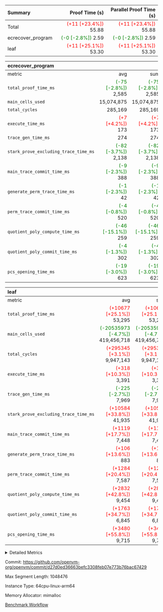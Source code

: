| Summary | Proof Time (s) | Parallel Proof Time (s) |
|:---|---:|---:|
| Total | <span style='color: red'>(+11 [+23.4%])</span> 55.88 | <span style='color: red'>(+11 [+23.4%])</span> 55.88 |
| ecrecover_program | <span style='color: green'>(-0 [-2.8%])</span> 2.59 | <span style='color: green'>(-0 [-2.8%])</span> 2.59 |
| leaf | <span style='color: red'>(+11 [+25.1%])</span> 53.30 | <span style='color: red'>(+11 [+25.1%])</span> 53.30 |


| ecrecover_program |||||
|:---|---:|---:|---:|---:|
|metric|avg|sum|max|min|
| `total_proof_time_ms ` | <span style='color: green'>(-75 [-2.8%])</span> 2,585 | <span style='color: green'>(-75 [-2.8%])</span> 2,585 | <span style='color: green'>(-75 [-2.8%])</span> 2,585 | <span style='color: green'>(-75 [-2.8%])</span> 2,585 |
| `main_cells_used     ` |  15,074,875 |  15,074,875 |  15,074,875 |  15,074,875 |
| `total_cycles        ` |  285,169 |  285,169 |  285,169 |  285,169 |
| `execute_time_ms     ` | <span style='color: red'>(+7 [+4.2%])</span> 173 | <span style='color: red'>(+7 [+4.2%])</span> 173 | <span style='color: red'>(+7 [+4.2%])</span> 173 | <span style='color: red'>(+7 [+4.2%])</span> 173 |
| `trace_gen_time_ms   ` |  274 |  274 |  274 |  274 |
| `stark_prove_excluding_trace_time_ms` | <span style='color: green'>(-82 [-3.7%])</span> 2,138 | <span style='color: green'>(-82 [-3.7%])</span> 2,138 | <span style='color: green'>(-82 [-3.7%])</span> 2,138 | <span style='color: green'>(-82 [-3.7%])</span> 2,138 |
| `main_trace_commit_time_ms` | <span style='color: green'>(-9 [-2.3%])</span> 388 | <span style='color: green'>(-9 [-2.3%])</span> 388 | <span style='color: green'>(-9 [-2.3%])</span> 388 | <span style='color: green'>(-9 [-2.3%])</span> 388 |
| `generate_perm_trace_time_ms` | <span style='color: green'>(-1 [-2.3%])</span> 42 | <span style='color: green'>(-1 [-2.3%])</span> 42 | <span style='color: green'>(-1 [-2.3%])</span> 42 | <span style='color: green'>(-1 [-2.3%])</span> 42 |
| `perm_trace_commit_time_ms` | <span style='color: green'>(-4 [-0.8%])</span> 520 | <span style='color: green'>(-4 [-0.8%])</span> 520 | <span style='color: green'>(-4 [-0.8%])</span> 520 | <span style='color: green'>(-4 [-0.8%])</span> 520 |
| `quotient_poly_compute_time_ms` | <span style='color: green'>(-46 [-15.1%])</span> 259 | <span style='color: green'>(-46 [-15.1%])</span> 259 | <span style='color: green'>(-46 [-15.1%])</span> 259 | <span style='color: green'>(-46 [-15.1%])</span> 259 |
| `quotient_poly_commit_time_ms` | <span style='color: green'>(-4 [-1.3%])</span> 302 | <span style='color: green'>(-4 [-1.3%])</span> 302 | <span style='color: green'>(-4 [-1.3%])</span> 302 | <span style='color: green'>(-4 [-1.3%])</span> 302 |
| `pcs_opening_time_ms ` | <span style='color: green'>(-19 [-3.0%])</span> 623 | <span style='color: green'>(-19 [-3.0%])</span> 623 | <span style='color: green'>(-19 [-3.0%])</span> 623 | <span style='color: green'>(-19 [-3.0%])</span> 623 |

| leaf |||||
|:---|---:|---:|---:|---:|
|metric|avg|sum|max|min|
| `total_proof_time_ms ` | <span style='color: red'>(+10677 [+25.1%])</span> 53,295 | <span style='color: red'>(+10677 [+25.1%])</span> 53,295 | <span style='color: red'>(+10677 [+25.1%])</span> 53,295 | <span style='color: red'>(+10677 [+25.1%])</span> 53,295 |
| `main_cells_used     ` | <span style='color: green'>(-20535973 [-4.7%])</span> 419,456,718 | <span style='color: green'>(-20535973 [-4.7%])</span> 419,456,718 | <span style='color: green'>(-20535973 [-4.7%])</span> 419,456,718 | <span style='color: green'>(-20535973 [-4.7%])</span> 419,456,718 |
| `total_cycles        ` | <span style='color: red'>(+295345 [+3.1%])</span> 9,947,143 | <span style='color: red'>(+295345 [+3.1%])</span> 9,947,143 | <span style='color: red'>(+295345 [+3.1%])</span> 9,947,143 | <span style='color: red'>(+295345 [+3.1%])</span> 9,947,143 |
| `execute_time_ms     ` | <span style='color: red'>(+318 [+10.3%])</span> 3,391 | <span style='color: red'>(+318 [+10.3%])</span> 3,391 | <span style='color: red'>(+318 [+10.3%])</span> 3,391 | <span style='color: red'>(+318 [+10.3%])</span> 3,391 |
| `trace_gen_time_ms   ` | <span style='color: green'>(-225 [-2.7%])</span> 7,969 | <span style='color: green'>(-225 [-2.7%])</span> 7,969 | <span style='color: green'>(-225 [-2.7%])</span> 7,969 | <span style='color: green'>(-225 [-2.7%])</span> 7,969 |
| `stark_prove_excluding_trace_time_ms` | <span style='color: red'>(+10584 [+33.8%])</span> 41,935 | <span style='color: red'>(+10584 [+33.8%])</span> 41,935 | <span style='color: red'>(+10584 [+33.8%])</span> 41,935 | <span style='color: red'>(+10584 [+33.8%])</span> 41,935 |
| `main_trace_commit_time_ms` | <span style='color: red'>(+1119 [+17.7%])</span> 7,448 | <span style='color: red'>(+1119 [+17.7%])</span> 7,448 | <span style='color: red'>(+1119 [+17.7%])</span> 7,448 | <span style='color: red'>(+1119 [+17.7%])</span> 7,448 |
| `generate_perm_trace_time_ms` | <span style='color: red'>(+106 [+13.6%])</span> 883 | <span style='color: red'>(+106 [+13.6%])</span> 883 | <span style='color: red'>(+106 [+13.6%])</span> 883 | <span style='color: red'>(+106 [+13.6%])</span> 883 |
| `perm_trace_commit_time_ms` | <span style='color: red'>(+1284 [+20.4%])</span> 7,587 | <span style='color: red'>(+1284 [+20.4%])</span> 7,587 | <span style='color: red'>(+1284 [+20.4%])</span> 7,587 | <span style='color: red'>(+1284 [+20.4%])</span> 7,587 |
| `quotient_poly_compute_time_ms` | <span style='color: red'>(+2832 [+42.8%])</span> 9,454 | <span style='color: red'>(+2832 [+42.8%])</span> 9,454 | <span style='color: red'>(+2832 [+42.8%])</span> 9,454 | <span style='color: red'>(+2832 [+42.8%])</span> 9,454 |
| `quotient_poly_commit_time_ms` | <span style='color: red'>(+1763 [+34.7%])</span> 6,845 | <span style='color: red'>(+1763 [+34.7%])</span> 6,845 | <span style='color: red'>(+1763 [+34.7%])</span> 6,845 | <span style='color: red'>(+1763 [+34.7%])</span> 6,845 |
| `pcs_opening_time_ms ` | <span style='color: red'>(+3480 [+55.8%])</span> 9,715 | <span style='color: red'>(+3480 [+55.8%])</span> 9,715 | <span style='color: red'>(+3480 [+55.8%])</span> 9,715 | <span style='color: red'>(+3480 [+55.8%])</span> 9,715 |



<details>
<summary>Detailed Metrics</summary>

| group | num_segments | keygen_time_ms | commit_exe_time_ms |
| --- | --- | --- | --- |
| ecrecover_program | 1 | 1,156 | 13 | 

| group | air_name | quotient_deg | interactions | constraints |
| --- | --- | --- | --- | --- |
| ecrecover_program | AccessAdapterAir<16> | 2 | 5 | 14 | 
| ecrecover_program | AccessAdapterAir<2> | 2 | 5 | 14 | 
| ecrecover_program | AccessAdapterAir<32> | 2 | 5 | 14 | 
| ecrecover_program | AccessAdapterAir<4> | 2 | 5 | 14 | 
| ecrecover_program | AccessAdapterAir<64> | 2 | 5 | 14 | 
| ecrecover_program | AccessAdapterAir<8> | 2 | 5 | 14 | 
| ecrecover_program | BitwiseOperationLookupAir<8> | 2 | 2 | 4 | 
| ecrecover_program | KeccakVmAir | 2 | 321 | 4,571 | 
| ecrecover_program | MemoryMerkleAir<8> | 2 | 4 | 40 | 
| ecrecover_program | PersistentBoundaryAir<8> | 2 | 3 | 6 | 
| ecrecover_program | PhantomAir | 2 | 3 | 5 | 
| ecrecover_program | Poseidon2PeripheryAir<BabyBearParameters>, 1> | 2 | 1 | 286 | 
| ecrecover_program | ProgramAir | 1 | 1 | 4 | 
| ecrecover_program | RangeTupleCheckerAir<2> | 1 | 1 | 4 | 
| ecrecover_program | VariableRangeCheckerAir | 1 | 1 | 4 | 
| ecrecover_program | VmAirWrapper<Rv32BaseAluAdapterAir, BaseAluCoreAir<4, 8> | 2 | 19 | 43 | 
| ecrecover_program | VmAirWrapper<Rv32BaseAluAdapterAir, LessThanCoreAir<4, 8> | 2 | 17 | 39 | 
| ecrecover_program | VmAirWrapper<Rv32BaseAluAdapterAir, ShiftCoreAir<4, 8> | 2 | 23 | 90 | 
| ecrecover_program | VmAirWrapper<Rv32BranchAdapterAir, BranchEqualCoreAir<4> | 2 | 11 | 25 | 
| ecrecover_program | VmAirWrapper<Rv32BranchAdapterAir, BranchLessThanCoreAir<4, 8> | 2 | 13 | 41 | 
| ecrecover_program | VmAirWrapper<Rv32CondRdWriteAdapterAir, Rv32JalLuiCoreAir> | 2 | 10 | 22 | 
| ecrecover_program | VmAirWrapper<Rv32HintStoreAdapterAir, Rv32HintStoreCoreAir> | 2 | 15 | 17 | 
| ecrecover_program | VmAirWrapper<Rv32IsEqualModAdapterAir<2, 1, 32, 32>, ModularIsEqualCoreAir<32, 4, 8> | 2 | 25 | 223 | 
| ecrecover_program | VmAirWrapper<Rv32JalrAdapterAir, Rv32JalrCoreAir> | 2 | 16 | 20 | 
| ecrecover_program | VmAirWrapper<Rv32LoadStoreAdapterAir, LoadSignExtendCoreAir<4, 8> | 2 | 18 | 33 | 
| ecrecover_program | VmAirWrapper<Rv32LoadStoreAdapterAir, LoadStoreCoreAir<4> | 2 | 17 | 38 | 
| ecrecover_program | VmAirWrapper<Rv32MultAdapterAir, DivRemCoreAir<4, 8> | 2 | 25 | 88 | 
| ecrecover_program | VmAirWrapper<Rv32MultAdapterAir, MulHCoreAir<4, 8> | 2 | 24 | 38 | 
| ecrecover_program | VmAirWrapper<Rv32MultAdapterAir, MultiplicationCoreAir<4, 8> | 2 | 19 | 26 | 
| ecrecover_program | VmAirWrapper<Rv32RdWriteAdapterAir, Rv32AuipcCoreAir> | 2 | 11 | 15 | 
| ecrecover_program | VmAirWrapper<Rv32VecHeapAdapterAir<1, 2, 2, 32, 32>, FieldExpressionCoreAir> | 2 | 411 | 449 | 
| ecrecover_program | VmAirWrapper<Rv32VecHeapAdapterAir<2, 1, 1, 32, 32>, ModularAddSubCoreAir> | 2 | 94 | 126 | 
| ecrecover_program | VmAirWrapper<Rv32VecHeapAdapterAir<2, 1, 1, 32, 32>, ModularMulDivCoreAir> | 2 | 156 | 188 | 
| ecrecover_program | VmAirWrapper<Rv32VecHeapAdapterAir<2, 2, 2, 32, 32>, FieldExpressionCoreAir> | 2 | 422 | 456 | 
| ecrecover_program | VmConnectorAir | 2 | 3 | 9 | 
| leaf | AccessAdapterAir<2> | 4 | 5 | 12 | 
| leaf | AccessAdapterAir<4> | 4 | 5 | 12 | 
| leaf | AccessAdapterAir<8> | 4 | 5 | 12 | 
| leaf | FriReducedOpeningAir | 4 | 35 | 59 | 
| leaf | NativePoseidon2Air<BabyBearParameters>, 1> | 4 | 31 | 302 | 
| leaf | PhantomAir | 4 | 3 | 4 | 
| leaf | ProgramAir | 1 | 1 | 4 | 
| leaf | VariableRangeCheckerAir | 1 | 1 | 4 | 
| leaf | VmAirWrapper<BranchNativeAdapterAir, BranchEqualCoreAir<1> | 2 | 11 | 23 | 
| leaf | VmAirWrapper<JalNativeAdapterAir, JalCoreAir> | 4 | 7 | 6 | 
| leaf | VmAirWrapper<NativeAdapterAir<2, 0>, PublicValuesCoreAir> | 4 | 11 | 23 | 
| leaf | VmAirWrapper<NativeAdapterAir<2, 1>, FieldArithmeticCoreAir> | 4 | 15 | 23 | 
| leaf | VmAirWrapper<NativeLoadStoreAdapterAir<1>, NativeLoadStoreCoreAir<1> | 4 | 15 | 24 | 
| leaf | VmAirWrapper<NativeVectorizedAdapterAir<4>, FieldExtensionCoreAir> | 4 | 15 | 23 | 
| leaf | VmConnectorAir | 4 | 3 | 8 | 
| leaf | VolatileBoundaryAir | 4 | 4 | 16 | 

| group | air_name | idx | rows | prep_cols | perm_cols | main_cols | cells |
| --- | --- | --- | --- | --- | --- | --- | --- |
| leaf | AccessAdapterAir<2> | 0 | 2,097,152 |  | 16 | 11 | 56,623,104 | 
| leaf | AccessAdapterAir<4> | 0 | 1,048,576 |  | 16 | 13 | 30,408,704 | 
| leaf | AccessAdapterAir<8> | 0 | 262,144 |  | 16 | 17 | 8,650,752 | 
| leaf | FriReducedOpeningAir | 0 | 1,048,576 |  | 76 | 64 | 146,800,640 | 
| leaf | NativePoseidon2Air<BabyBearParameters>, 1> | 0 | 131,072 |  | 36 | 348 | 50,331,648 | 
| leaf | PhantomAir | 0 | 32,768 |  | 8 | 6 | 458,752 | 
| leaf | ProgramAir | 0 | 1,048,576 |  | 8 | 10 | 18,874,368 | 
| leaf | VariableRangeCheckerAir | 0 | 262,144 | 2 | 8 | 1 | 2,359,296 | 
| leaf | VmAirWrapper<BranchNativeAdapterAir, BranchEqualCoreAir<1> | 0 | 4,194,304 |  | 28 | 23 | 213,909,504 | 
| leaf | VmAirWrapper<JalNativeAdapterAir, JalCoreAir> | 0 | 131,072 |  | 12 | 10 | 2,883,584 | 
| leaf | VmAirWrapper<NativeAdapterAir<2, 0>, PublicValuesCoreAir> | 0 | 64 |  | 16 | 23 | 2,496 | 
| leaf | VmAirWrapper<NativeAdapterAir<2, 1>, FieldArithmeticCoreAir> | 0 | 8,388,608 |  | 20 | 30 | 419,430,400 | 
| leaf | VmAirWrapper<NativeLoadStoreAdapterAir<1>, NativeLoadStoreCoreAir<1> | 0 | 4,194,304 |  | 20 | 31 | 213,909,504 | 
| leaf | VmAirWrapper<NativeVectorizedAdapterAir<4>, FieldExtensionCoreAir> | 0 | 262,144 |  | 20 | 40 | 15,728,640 | 
| leaf | VmConnectorAir | 0 | 2 | 1 | 8 | 4 | 24 | 
| leaf | VolatileBoundaryAir | 0 | 2,097,152 |  | 8 | 11 | 39,845,888 | 

| group | air_name | segment | rows | prep_cols | perm_cols | main_cols | cells |
| --- | --- | --- | --- | --- | --- | --- | --- |
| ecrecover_program | AccessAdapterAir<16> | 0 | 16,384 |  | 24 | 25 | 802,816 | 
| ecrecover_program | AccessAdapterAir<2> | 0 | 256 |  | 24 | 11 | 8,960 | 
| ecrecover_program | AccessAdapterAir<32> | 0 | 8,192 |  | 24 | 41 | 532,480 | 
| ecrecover_program | AccessAdapterAir<4> | 0 | 128 |  | 24 | 13 | 4,736 | 
| ecrecover_program | AccessAdapterAir<8> | 0 | 32,768 |  | 24 | 17 | 1,343,488 | 
| ecrecover_program | BitwiseOperationLookupAir<8> | 0 | 65,536 | 3 | 8 | 2 | 655,360 | 
| ecrecover_program | KeccakVmAir | 0 | 128 |  | 1,288 | 3,164 | 569,856 | 
| ecrecover_program | MemoryMerkleAir<8> | 0 | 4,096 |  | 20 | 32 | 212,992 | 
| ecrecover_program | PersistentBoundaryAir<8> | 0 | 4,096 |  | 12 | 20 | 131,072 | 
| ecrecover_program | PhantomAir | 0 | 64 |  | 12 | 6 | 1,152 | 
| ecrecover_program | Poseidon2PeripheryAir<BabyBearParameters>, 1> | 0 | 4,096 |  | 8 | 300 | 1,261,568 | 
| ecrecover_program | ProgramAir | 0 | 16,384 |  | 8 | 10 | 294,912 | 
| ecrecover_program | RangeTupleCheckerAir<2> | 0 | 524,288 | 2 | 8 | 1 | 4,718,592 | 
| ecrecover_program | VariableRangeCheckerAir | 0 | 262,144 | 2 | 8 | 1 | 2,359,296 | 
| ecrecover_program | VmAirWrapper<Rv32BaseAluAdapterAir, BaseAluCoreAir<4, 8> | 0 | 131,072 |  | 80 | 36 | 15,204,352 | 
| ecrecover_program | VmAirWrapper<Rv32BaseAluAdapterAir, LessThanCoreAir<4, 8> | 0 | 2,048 |  | 40 | 37 | 157,696 | 
| ecrecover_program | VmAirWrapper<Rv32BaseAluAdapterAir, ShiftCoreAir<4, 8> | 0 | 16,384 |  | 52 | 53 | 1,720,320 | 
| ecrecover_program | VmAirWrapper<Rv32BranchAdapterAir, BranchEqualCoreAir<4> | 0 | 16,384 |  | 48 | 26 | 1,212,416 | 
| ecrecover_program | VmAirWrapper<Rv32BranchAdapterAir, BranchLessThanCoreAir<4, 8> | 0 | 32,768 |  | 56 | 32 | 2,883,584 | 
| ecrecover_program | VmAirWrapper<Rv32CondRdWriteAdapterAir, Rv32JalLuiCoreAir> | 0 | 8,192 |  | 44 | 18 | 507,904 | 
| ecrecover_program | VmAirWrapper<Rv32HintStoreAdapterAir, Rv32HintStoreCoreAir> | 0 | 256 |  | 36 | 26 | 15,872 | 
| ecrecover_program | VmAirWrapper<Rv32IsEqualModAdapterAir<2, 1, 32, 32>, ModularIsEqualCoreAir<32, 4, 8> | 0 | 4,096 |  | 56 | 166 | 909,312 | 
| ecrecover_program | VmAirWrapper<Rv32JalrAdapterAir, Rv32JalrCoreAir> | 0 | 8,192 |  | 36 | 28 | 524,288 | 
| ecrecover_program | VmAirWrapper<Rv32LoadStoreAdapterAir, LoadSignExtendCoreAir<4, 8> | 0 | 4,096 |  | 76 | 35 | 454,656 | 
| ecrecover_program | VmAirWrapper<Rv32LoadStoreAdapterAir, LoadStoreCoreAir<4> | 0 | 131,072 |  | 72 | 40 | 14,680,064 | 
| ecrecover_program | VmAirWrapper<Rv32MultAdapterAir, MulHCoreAir<4, 8> | 0 | 8 |  | 100 | 39 | 1,112 | 
| ecrecover_program | VmAirWrapper<Rv32MultAdapterAir, MultiplicationCoreAir<4, 8> | 0 | 4,096 |  | 80 | 31 | 454,656 | 
| ecrecover_program | VmAirWrapper<Rv32RdWriteAdapterAir, Rv32AuipcCoreAir> | 0 | 4,096 |  | 28 | 21 | 200,704 | 
| ecrecover_program | VmAirWrapper<Rv32VecHeapAdapterAir<1, 2, 2, 32, 32>, FieldExpressionCoreAir> | 0 | 2,048 |  | 828 | 543 | 2,807,808 | 
| ecrecover_program | VmAirWrapper<Rv32VecHeapAdapterAir<2, 1, 1, 32, 32>, ModularAddSubCoreAir> | 0 | 8 |  | 192 | 199 | 3,128 | 
| ecrecover_program | VmAirWrapper<Rv32VecHeapAdapterAir<2, 1, 1, 32, 32>, ModularMulDivCoreAir> | 0 | 16 |  | 316 | 261 | 9,232 | 
| ecrecover_program | VmAirWrapper<Rv32VecHeapAdapterAir<2, 2, 2, 32, 32>, FieldExpressionCoreAir> | 0 | 1,024 |  | 848 | 619 | 1,502,208 | 
| ecrecover_program | VmConnectorAir | 0 | 2 | 1 | 12 | 4 | 32 | 

| group | idx | trace_gen_time_ms | total_proof_time_ms | total_cycles | total_cells | stark_prove_excluding_trace_time_ms | quotient_poly_compute_time_ms | quotient_poly_commit_time_ms | perm_trace_commit_time_ms | pcs_opening_time_ms | main_trace_commit_time_ms | main_cells_used | generate_perm_trace_time_ms | execute_time_ms |
| --- | --- | --- | --- | --- | --- | --- | --- | --- | --- | --- | --- | --- | --- | --- |
| leaf | 0 | 7,969 | 53,295 | 9,947,143 | 1,220,217,304 | 41,935 | 9,454 | 6,845 | 7,587 | 9,715 | 7,448 | 419,456,718 | 883 | 3,391 | 

| group | segment | trace_gen_time_ms | total_proof_time_ms | total_cycles | total_cells | stark_prove_excluding_trace_time_ms | quotient_poly_compute_time_ms | quotient_poly_commit_time_ms | perm_trace_commit_time_ms | pcs_opening_time_ms | main_trace_commit_time_ms | main_cells_used | generate_perm_trace_time_ms | execute_time_ms |
| --- | --- | --- | --- | --- | --- | --- | --- | --- | --- | --- | --- | --- | --- | --- |
| ecrecover_program | 0 | 274 | 2,585 | 285,169 | 56,159,799 | 2,138 | 259 | 302 | 520 | 623 | 388 | 15,074,875 | 42 | 173 | 

</details>


Commit: https://github.com/openvm-org/openvm/commit/d27d0ed36663befc3308feb07e773b76bac67429

Max Segment Length: 1048476

Instance Type: 64cpu-linux-arm64

Memory Allocator: mimalloc

[Benchmark Workflow](https://github.com/openvm-org/openvm/actions/runs/12667058444)

